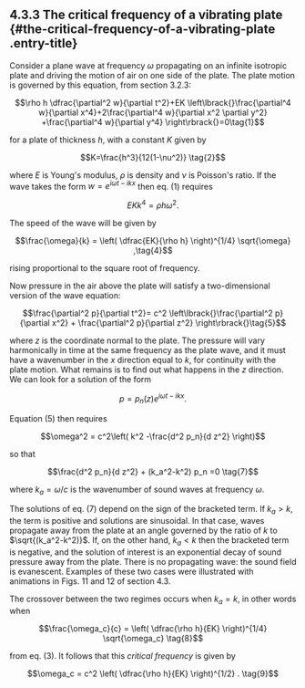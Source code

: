 ## 4.3.3 The critical frequency of a vibrating plate {#the-critical-frequency-of-a-vibrating-plate .entry-title}

Consider a plane wave at frequency $\omega$ propagating on an
infinite isotropic plate and driving the motion of air on one side of
the plate. The plate motion is governed by this equation, from section
3.2.3:

$$\rho h \dfrac{\partial^2 w}{\partial t^2}+EK
\left\lbrack{}\frac{\partial^4 w}{\partial x^4}+2\frac{\partial^4
w}{\partial x^2 \partial y^2} +\frac{\partial^4 w}{\partial
y^4} \right\rbrack{}=0\tag{1}$$

for a plate of thickness $h$, with a constant $K$ given by

$$K=\frac{h^3}{12(1-\nu^2)} \tag{2}$$

where $E$ is Young's modulus, $\rho$ is density and $\nu$ is
Poisson's ratio. If the wave takes the form $w=e^{i \omega t - i k
x}$ then eq. (1) requires

$$EK k^4=\rho h \omega^2. \tag{3}$$

The speed of the wave will be given by

$$\frac{\omega}{k} = \left( \dfrac{EK}{\rho h} \right)^{1/4}
\sqrt{\omega} ,\tag{4}$$

rising proportional to the square root of frequency.

Now pressure in the air above the plate will satisfy a two-dimensional
version of the wave equation:

$$\frac{\partial^2 p}{\partial t^2}= c^2 \left\lbrack{}\frac{\partial^2 p}{\partial x^2} + \frac{\partial^2
p}{\partial z^2} \right\rbrack{}\tag{5}$$

where $z$ is the coordinate normal to the plate. The pressure will
vary harmonically in time at the same frequency as the plate wave, and
it must have a wavenumber in the $x$ direction equal to $k$, for
continuity with the plate motion. What remains is to find out what
happens in the $z$ direction. We can look for a solution of the form

$$p=p_n(z) e^{i \omega t -i k x} . \tag{6}$$

Equation (5) then requires

$$\omega^2 = c^2\left( k^2 -\frac{d^2 p_n}{d z^2} \right)$$

so that

$$\frac{d^2 p_n}{d z^2} + (k_a^2-k^2) p_n =0 \tag{7}$$

where $k_a=\omega/c$ is the wavenumber of sound waves at frequency
$\omega$.

The solutions of eq. (7) depend on the sign of the bracketed term. If
$k_a > k$, the term is positive and solutions are sinusoidal. In that
case, waves propagate away from the plate at an angle governed by the
ratio of $k$ to $\sqrt{(k_a^2-k^2)}$. If, on the other hand,
$k_a < k$ then the bracketed term is negative, and the solution of
interest is an exponential decay of sound pressure away from the plate.
There is no propagating wave: the sound field is evanescent. Examples of
these two cases were illustrated with animations in Figs. 11 and 12 of
section 4.3.

The crossover between the two regimes occurs when $k_a = k$, in other
words when

$$\frac{\omega_c}{c} = \left( \dfrac{\rho h}{EK} \right)^{1/4}
\sqrt{\omega_c} \tag{8}$$

from eq. (3). It follows that this *critical frequency* is given by

$$\omega_c = c^2 \left( \dfrac{\rho h}{EK} \right)^{1/2} .
\tag{9}$$
